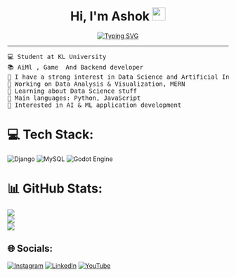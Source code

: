 <h1 align="center">
Hi, I'm Ashok
	<a href="https://github.com/ashok0076" target="_self">
		<img src="https://media.giphy.com/media/hvRJCLFzcasrR4ia7z/giphy.gif" width="30">
	</a>
</h1>

<p align="center">
	<a href="https://git.io/typing-svg"><img src="https://readme-typing-svg.herokuapp.com?font=Fira+Code&pause=1000&color=075F0A&center=true&vCenter=true&width=435&lines=AI+%7C+DS+%7C+ML+Enthusiast;Discord+Bots+%26+Backend+Developer;Love+to+learn+new+things;Interested+in+new+projects" alt="Typing SVG" /></a>
</p>

<hr>

<pre>
💻 Student at KL University
📚 AiMl , Game  And Backend developer
📝 I have a strong interest in Data Science and Artificial Intelligence
🔭 Working on Data Analysis & Visualization, MERN
🌱 Learning about Data Science stuff
🌟 Main languages: Python, JavaScript
🚩 Interested in AI & ML application development
</pre>

# 💻 Tech Stack:
![Django](https://img.shields.io/badge/django-%23092E20.svg?style=for-the-badge&logo=django&logoColor=white) ![MySQL](https://img.shields.io/badge/mysql-4479A1.svg?style=for-the-badge&logo=mysql&logoColor=white) ![Godot Engine](https://img.shields.io/badge/GODOT-%23FFFFFF.svg?style=for-the-badge&logo=godot-engine)
# 📊 GitHub Stats:
![](https://github-readme-stats.vercel.app/api?username=lunocratic&theme=dark&hide_border=false&include_all_commits=false&count_private=false)<br/>
![](https://nirzak-streak-stats.vercel.app/?user=lunocratic&theme=dark&hide_border=false)<br/>
![](https://github-readme-stats.vercel.app/api/top-langs/?username=lunocratic&theme=dark&hide_border=false&include_all_commits=false&count_private=false&layout=compact)

## 🌐 Socials:
[![Instagram](https://img.shields.io/badge/Instagram-%23E4405F.svg?logo=Instagram&logoColor=white)](https://instagram.com/ashokversez) [![LinkedIn](https://img.shields.io/badge/LinkedIn-%230077B5.svg?logo=linkedin&logoColor=white)](https://linkedin.com/in/www.linkedin.com/in/ashokmanikanta) [![YouTube](https://img.shields.io/badge/YouTube-%23FF0000.svg?logo=YouTube&logoColor=white)](https://youtube.com/@https://www.youtube.com/channel/UConSYS8Vo2v_EzdF6bLjogQ) 





